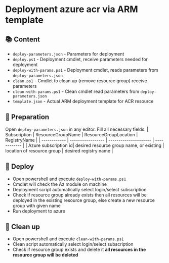 # Deployment azure acr via ARM template

## :books: Content
* `deploy-parameters.json` - Parameters for deployment
* `deploy.ps1` - Deployment cmdlet, receive parameters needed for deployment
* `deploy-with-params.ps1` - Deployment cmdlet, reads parameters from `deploy-parameters.json`
* `clean.ps1` - Cmdlet to clean up (remove resource group) receive parameters
* `clean-with-params.ps1` - Clean cmdlet read parameters from `deploy-parameters.json`
* `template.json` - Actual ARM deployment template for ACR resource

## :hammer: Preparation

Open `deploy-parameters.json` in any editor. Fill all necessary fields.
| Subscription | ResourceGroupName | ResourceGroupLocation | RegistryName |
| ------------ | ----------------- | --------------------- | ------------ |
| Azure subscription id| desired resource group name, or existing                   | location of resource group                       | desired registry name             |

## :running: Deploy

* Open powershell and execute `deploy-with-params.ps1`
* Cmdlet will check the Az module on machine
* Deployment script automatically select login/select subscription
* Check if resource group already exists then all resources will be deployed in the existing resource group, else create a new resource group with given name
* Run deployment to azure

## :shower: Clean up

* Open powershell and execute `clean-with-params.ps1`
* Clean script automatically select login/select subscription
* Check if resource group exists and delete it **all resources in the resource group will be deleted** 